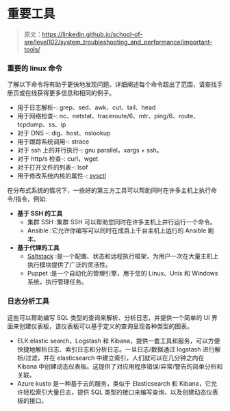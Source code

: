 # 重要工具

> 原文：<https://linkedin.github.io/school-of-sre/level102/system_troubleshooting_and_performance/important-tools/>

### 重要的 linux 命令

了解以下命令将有助于更快地发现问题。详细阐述每个命令超出了范围，请查找手册页或在线获得更多信息和相同的例子。

*   用于日志解析-: grep、sed、awk、cut、tail、head
*   用于网络检查-: nc、netstat、traceroute/6、mtr、ping/6、route、tcpdump、ss、ip
*   对于 DNS -: dig、host、nslookup
*   用于跟踪系统调用-: strace
*   对于 ssh 上的并行执行-: gnu parallel，xargs + ssh。
*   对于 http/s 检查-: curl，wget
*   对于打开文件的列表-: lsof
*   用于修改系统内核的属性-: [sysctl](https://man7.org/linux/man-pages/man8/sysctl.8.html)

在分布式系统的情况下，一些好的第三方工具可以帮助同时在许多主机上执行命令/指令，例如:

*   **基于 SSH 的工具**
    *   集群 SSH :集群 SSH 可以帮助您同时在许多主机上并行运行一个命令。
    *   Ansible :它允许你编写可以同时在成百上千台主机上运行的 Ansible 剧本。
*   **基于代理的工具**
    *   [Saltstack](https://github.com/saltstack/salt) :是一个配置、状态和远程执行框架，为用户一次在大量主机上执行模块提供了广泛的灵活性。
    *   Puppet :是一个自动化的管理引擎，用于您的 Linux、Unix 和 Windows 系统，执行管理任务。

### 日志分析工具

这些可以帮助编写 SQL 类型的查询来解析、分析日志，并提供一个简单的 UI 界面来创建仪表板，该仪表板可以基于定义的查询呈现各种类型的图表。

*   ELK:elastic search，Logstash 和 Kibana，提供一套工具和服务，可以方便快捷地解析日志、索引日志和分析日志。一旦日志/数据通过 logstash 进行解析/过滤，并在 elasticsearch 中建立索引，人们就可以在几分钟之内在 Kibana 中创建动态仪表板。这提供了对应用程序错误/异常/警告的简单分析和关联。
*   Azure kusto 是一种基于云的服务，类似于 Elasticsearch 和 Kibana，它允许轻松索引大量日志，提供 SQL 类型的接口来编写查询，以及创建动态仪表板的接口。